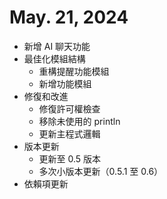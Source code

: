 # May. 21, 2024
* 新增 AI 聊天功能
* 最佳化模組結構
  + 重構提醒功能模組
  + 新增功能模組
* 修復和改進
  + 修復許可權檢查
  + 移除未使用的 println
  + 更新主程式邏輯
* 版本更新
  + 更新至 0.5 版本
  + 多次小版本更新（0.5.1 至 0.6）
* 依賴項更新
